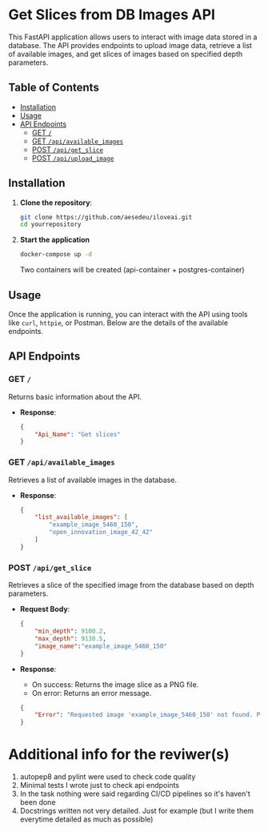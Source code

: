 # Get Slices from DB Images API

This FastAPI application allows users to interact with image data stored in a database. The API provides endpoints to upload image data, retrieve a list of available images, and get slices of images based on specified depth parameters.

## Table of Contents

- [Installation](#installation)
- [Usage](#usage)
- [API Endpoints](#api-endpoints)
  - [GET `/`](#get-)
  - [GET `/api/available_images`](#get-apiavailable_images)
  - [POST `/api/get_slice`](#post-apigetslice)
  - [POST `/api/upload_image`](#post-apiupload_image)

## Installation

1. **Clone the repository**:
    ```sh
    git clone https://github.com/aesedeu/iloveai.git
    cd yourrepository
    ```
2. **Start the application**
    ```sh
    docker-compose up -d
    ```

    Two containers will be created (api-container + postgres-container)

## Usage

Once the application is running, you can interact with the API using tools like `curl`, `httpie`, or Postman. Below are the details of the available endpoints.

## API Endpoints

### GET `/`

Returns basic information about the API.

- **Response**:
    ```json
    {
        "Api_Name": "Get slices"
    }
    ```

### GET `/api/available_images`

Retrieves a list of available images in the database.

- **Response**:
    ```json
    {
        "list_available_images": [
            "example_image_5460_150",
            "open_innovation_image_42_42"
        ]
    }
    ```

### POST `/api/get_slice`

Retrieves a slice of the specified image from the database based on depth parameters.

- **Request Body**:
    ```json
    {
        "min_depth": 9100.2,
        "max_depth": 9130.5,
        "image_name":"example_image_5460_150"
    }
    ```

- **Response**:
    - On success: Returns the image slice as a PNG file.
    - On error: Returns an error message.
    ```json
    {
        "Error": "Requested image 'example_image_5460_150' not found. Please check available images using '/api/available_images'"
    }
    ```


# Additional info for the reviwer(s)

1. autopep8 and pylint were used to check code quality
2. Minimal tests I wrote just to check api endpoints
3. In the task nothing were said regarding CI/CD pipelines so it's haven't been done
4. Docstrings written not very detailed. Just for example (but I write them everytime detailed as much as possible)